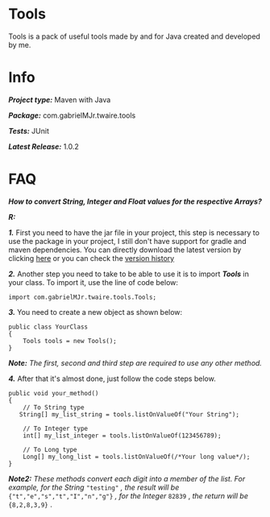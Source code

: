 # Tools

Tools is a pack of useful tools made by and for Java created and developed by me.

# Info

***Project type:*** Maven with Java

***Package:*** com.gabrielMJr.twaire.tools

***Tests:*** JUnit 

***Latest Release:*** 1.0.2

# FAQ
***How to convert String, Integer and Float values for the respective Arrays?***

***R:***

***1.*** First you need to have the jar file in your project, this step is necessary to use the package in your project, I still don't have support for gradle and maven dependencies. You can directly download the latest version by clicking [here](https://github.com/gabrielmjr/Tools/releases/download/1.0.2/Tools-1.0.2.jar) or you can check the [version history](https://github.com/gabrielmjr/Tools/releases)

***2.*** Another step you need to take to be able to use it is to import ***Tools*** in your class. 
To import it, use the line of code below:

    import com.gabrielMJr.twaire.tools.Tools;

***3.*** You need to create a new object as shown below:

    public class YourClass
    {
        Tools tools = new Tools();
    }


***Note:*** _The first, second and third step are required to use any other method._

***4.*** After that it's almost done, just follow the code steps below.

    public void your_method()
    {
        // To String type
       String[] my_list_string = tools.listOnValueOf("Your String");

        // To Integer type
        int[] my_list_integer = tools.listOnValueOf(123456789);

        // To Long type
        Long[] my_long_list = tools.listOnValueOf(/*Your long value*/);
    }

***Note2:*** _These methods convert each digit into a member of the list. For example, for the String_ `"testing"` _, the result will be_ `{"t","e","s","t","I","n","g"}` _, for the Integer_ `82839` , _the return will be_ `{8,2,8,3,9}` .
